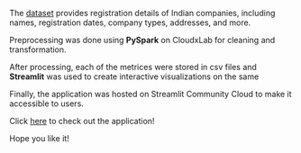 The [dataset](https://www.kaggle.com/datasets/rowhitswami/all-indian-companies-registration-data-1900-2019) provides registration details of Indian companies, including names, registration dates, company types, addresses, and more.

Preprocessing was done using **PySpark** on CloudxLab for cleaning and transformation. 

After processing, each of the metrices were stored in csv files and **Streamlit** was used to create interactive visualizations on the same

Finally, the application was hosted on Streamlit Community Cloud to make it accessible to users. 

Click [here](https://viznu-company-stats.streamlit.app/) to check out the application!

Hope you like it!
